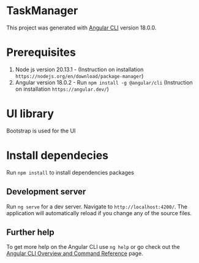 # TaskManager

This project was generated with [Angular CLI](https://github.com/angular/angular-cli) version 18.0.0.

# Prerequisites
1. Node js version 20.13.1 -  (Instruction on installation `https://nodejs.org/en/download/package-manager`)
2. Angular version 18.0.2 -  Run `npm install -g @angular/cli`  (Instruction on installation `https://angular.dev/`)

# UI library
Bootstrap is used for the UI

# Install dependecies
Run `npm install` to install dependencies packages

## Development server

Run `ng serve` for a dev server. Navigate to `http://localhost:4200/`. The application will automatically reload if you change any of the source files.

## Further help

To get more help on the Angular CLI use `ng help` or go check out the [Angular CLI Overview and Command Reference](https://angular.io/cli) page.
